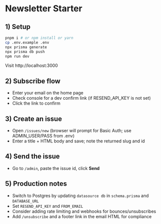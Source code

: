 # Newsletter Starter

## 1) Setup

```bash
pnpm i # or npm install or yarn
cp .env.example .env
npx prisma generate
npx prisma db push
npm run dev
```

Visit http://localhost:3000

## 2) Subscribe flow
- Enter your email on the home page
- Check console for a dev confirm link (if RESEND_API_KEY is not set)
- Click the link to confirm

## 3) Create an issue
- Open `/issues/new` (browser will prompt for Basic Auth; use ADMIN_USER/PASS from .env)
- Enter a title + HTML body and save; note the returned slug and id

## 4) Send the issue
- Go to `/admin`, paste the issue id, click **Send**

## 5) Production notes
- Switch to Postgres by updating `datasource db` in `schema.prisma` and `DATABASE_URL`
- Set `RESEND_API_KEY` and `FROM_EMAIL`
- Consider adding rate limiting and webhooks for bounces/unsubscribes
- Add `/unsubscribe` and a footer link in the email HTML for compliance
